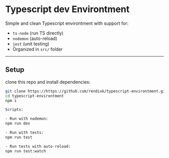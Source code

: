 # Typescript dev Environtment

Simple and clean Typescript environtment with support for:

- `ts-node` (run TS directly)
- `nodemon` (auto-reload)
- `jest` (unit testing)
- Organized in `src/` folder

---

## Setup

clone this repo and install dependencies:

```bash
git clone https://https://github.com/rendixk/typescript-environtment.git
cd typescript-environtment
npm i

Scripts:

- Run with nodemon:
npm run dev

- Run with tests:
npm run test

- Run tests with auto-reload:
npm run test:watch
